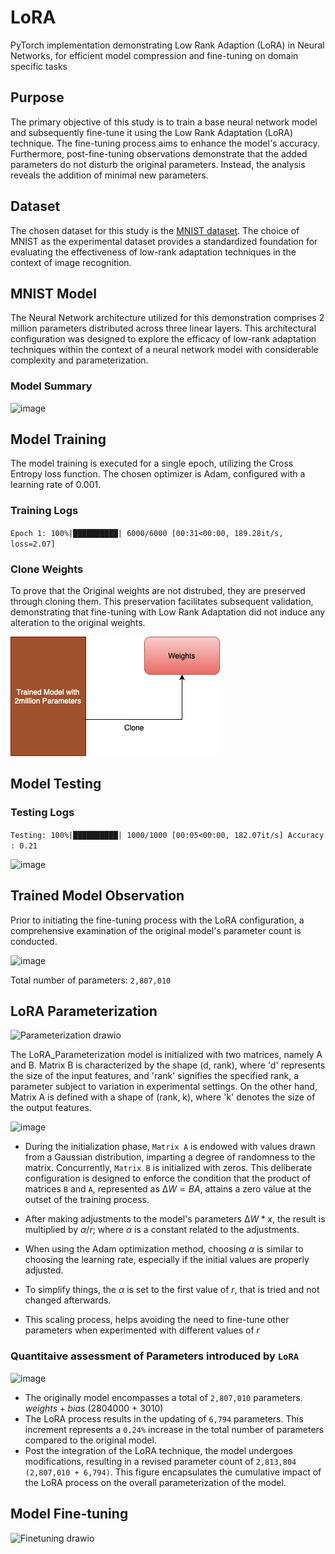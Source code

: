 # LoRA
PyTorch implementation demonstrating Low Rank Adaption (LoRA) in Neural Networks, for efficient model compression and fine-tuning on domain specific tasks

## Purpose

The primary objective of this study is to train a base neural network model and subsequently fine-tune it using the Low Rank Adaptation (LoRA) technique. The fine-tuning process aims to enhance the model's accuracy. Furthermore, post-fine-tuning observations demonstrate that the added parameters do not disturb the original parameters. Instead, the analysis reveals the addition of minimal new parameters.

## Dataset

The chosen dataset for this study is the [MNIST dataset](http://yann.lecun.com/exdb/mnist/). The choice of MNIST as the experimental dataset provides a standardized foundation for evaluating the effectiveness of low-rank adaptation techniques in the context of image recognition.

## MNIST Model

The Neural Network architecture utilized for this demonstration comprises 2 million parameters distributed across three linear layers. This architectural configuration was designed to explore the efficacy of low-rank adaptation techniques within the context of a neural network model with considerable complexity and parameterization.

### Model Summary

![image](https://github.com/bala1802/LoRA/assets/22103095/66e55b72-66a4-4fd0-adbd-225b3f26e95b)


## Model Training

The model training is executed for a single epoch, utilizing the Cross Entropy loss function. The chosen optimizer is Adam, configured with a learning rate of 0.001.

### Training Logs

`Epoch 1: 100%|██████████| 6000/6000 [00:31<00:00, 189.28it/s, loss=2.07]`

### Clone Weights

To prove that the Original weights are not distrubed, they are preserved through cloning them. This preservation facilitates subsequent validation, demonstrating that fine-tuning with Low Rank Adaptation did not induce any alteration to the original weights.

![alt text](WeightPreservation.drawio.png)

## Model Testing

### Testing Logs

`Testing: 100%|██████████| 1000/1000 [00:05<00:00, 182.07it/s]
Accuracy : 0.21`

![image](https://github.com/bala1802/LoRA/assets/22103095/b2f582e8-388c-4295-8477-cde849f27ca1)


## Trained Model Observation

Prior to initiating the fine-tuning process with the LoRA configuration, a comprehensive examination of the original model's parameter count is conducted.

![image](https://github.com/bala1802/LoRA/assets/22103095/9bc46b3f-269d-42c9-a10c-ad15a6b30c0f)

Total number of parameters: `2,807,010`

## LoRA Parameterization

![Parameterization drawio](https://github.com/bala1802/LoRA/assets/22103095/c10ae65c-a95f-45e3-aa65-d23dfd84dc80)


The LoRA_Parameterization model is initialized with two matrices, namely A and B. Matrix B is characterized by the shape (d, rank), where 'd' represents the size of the input features, and 'rank' signifies the specified rank, a parameter subject to variation in experimental settings. On the other hand, Matrix A is defined with a shape of (rank, k), where 'k' denotes the size of the output features.

<img width="985" alt="image" src="https://github.com/bala1802/LoRA/assets/22103095/0685e4b3-5b3d-4b17-ae69-f682d1373251">

* During the initialization phase, `Matrix A` is endowed with values drawn from a Gaussian distribution, imparting a degree of randomness to the matrix. Concurrently, `Matrix B` is initialized with zeros. This deliberate configuration is designed to enforce the condition that the product of matrices `B` and `A`, represented as $∆W = BA$, attains a zero value at the outset of the training process. 

* After making adjustments to the model's parameters $∆W * x$, the result is multiplied by $α/r$; where $α$ is a constant related to the adjustments.

* When using the Adam optimization method, choosing $α$ is similar to choosing the learning rate, especially if the initial values are properly adjusted.

* To simplify things, the $α$ is set to the first value of $r$, that is tried and not changed afterwards.

* This scaling process, helps avoiding the need to fine-tune other parameters when experimented with different values of $r$

### Quantitaive assessment of Parameters introduced by `LoRA`

![image](https://github.com/bala1802/LoRA/assets/22103095/01670dc8-82f4-4a54-8abf-4bcd1c526516)

* The originally model encompasses a total of `2,807,010` parameters. $weights + bias$ (2804000 + 3010)
* The LoRA process results in the updating of `6,794` parameters. This increment represents a `0.24%` increase in the total number of parameters compared to the original model.
* Post the integration of the LoRA technique, the model undergoes modifications, resulting in a revised parameter count of `2,813,804 (2,807,010 + 6,794)`. This figure encapsulates the cumulative impact of the LoRA process on the overall parameterization of the model.

## Model Fine-tuning

![Finetuning drawio](https://github.com/bala1802/LoRA/assets/22103095/c620d68f-e4e7-4c68-a596-e57cfd15038e)




